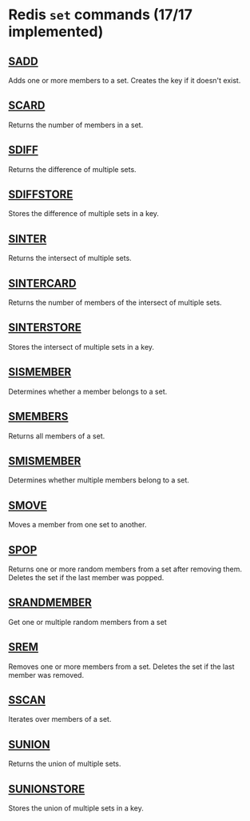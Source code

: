 # Redis `set` commands (17/17 implemented)

## [SADD](https://redis.io/commands/sadd/)

Adds one or more members to a set. Creates the key if it doesn't exist.

## [SCARD](https://redis.io/commands/scard/)

Returns the number of members in a set.

## [SDIFF](https://redis.io/commands/sdiff/)

Returns the difference of multiple sets.

## [SDIFFSTORE](https://redis.io/commands/sdiffstore/)

Stores the difference of multiple sets in a key.

## [SINTER](https://redis.io/commands/sinter/)

Returns the intersect of multiple sets.

## [SINTERCARD](https://redis.io/commands/sintercard/)

Returns the number of members of the intersect of multiple sets.

## [SINTERSTORE](https://redis.io/commands/sinterstore/)

Stores the intersect of multiple sets in a key.

## [SISMEMBER](https://redis.io/commands/sismember/)

Determines whether a member belongs to a set.

## [SMEMBERS](https://redis.io/commands/smembers/)

Returns all members of a set.

## [SMISMEMBER](https://redis.io/commands/smismember/)

Determines whether multiple members belong to a set.

## [SMOVE](https://redis.io/commands/smove/)

Moves a member from one set to another.

## [SPOP](https://redis.io/commands/spop/)

Returns one or more random members from a set after removing them. Deletes the set if the last member was popped.

## [SRANDMEMBER](https://redis.io/commands/srandmember/)

Get one or multiple random members from a set

## [SREM](https://redis.io/commands/srem/)

Removes one or more members from a set. Deletes the set if the last member was removed.

## [SSCAN](https://redis.io/commands/sscan/)

Iterates over members of a set.

## [SUNION](https://redis.io/commands/sunion/)

Returns the union of multiple sets.

## [SUNIONSTORE](https://redis.io/commands/sunionstore/)

Stores the union of multiple sets in a key.



